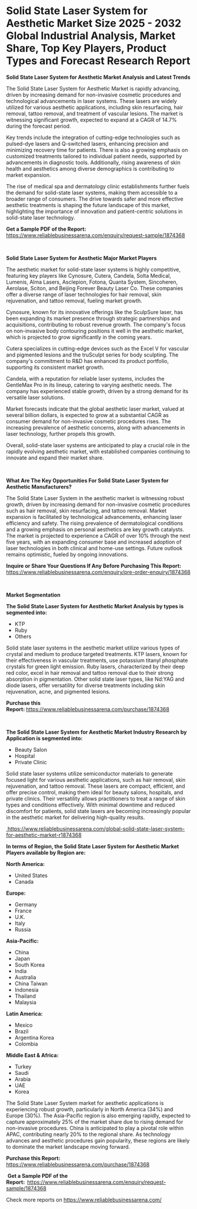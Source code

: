 <p><h1>Solid State Laser System for Aesthetic Market Size 2025 - 2032 Global Industrial Analysis, Market Share, Top Key Players, Product Types and Forecast Research Report</h1></p><p><strong>Solid State Laser System for Aesthetic Market Analysis and Latest Trends</strong></p>
<p><p>The Solid State Laser System for Aesthetic Market is rapidly advancing, driven by increasing demand for non-invasive cosmetic procedures and technological advancements in laser systems. These lasers are widely utilized for various aesthetic applications, including skin resurfacing, hair removal, tattoo removal, and treatment of vascular lesions. The market is witnessing significant growth, expected to expand at a CAGR of 14.7% during the forecast period. </p><p>Key trends include the integration of cutting-edge technologies such as pulsed-dye lasers and Q-switched lasers, enhancing precision and minimizing recovery time for patients. There is also a growing emphasis on customized treatments tailored to individual patient needs, supported by advancements in diagnostic tools. Additionally, rising awareness of skin health and aesthetics among diverse demographics is contributing to market expansion. </p><p>The rise of medical spa and dermatology clinic establishments further fuels the demand for solid-state laser systems, making them accessible to a broader range of consumers. The drive towards safer and more effective aesthetic treatments is shaping the future landscape of this market, highlighting the importance of innovation and patient-centric solutions in solid-state laser technology.</p></p>
<p><strong>Get a Sample PDF of the Report:&nbsp;</strong> <a href="https://www.reliablebusinessarena.com/enquiry/request-sample/1874368?utm_campaign=2928&utm_medium=2&utm_source=Github&utm_content=ia&utm_term=05032025&utm_id=solid-state-laser-system-for-aesthetic">https://www.reliablebusinessarena.com/enquiry/request-sample/1874368</a></p>
<p>&nbsp;</p>
<p><strong>Solid State Laser System for Aesthetic Major Market Players</strong></p>
<p><p>The aesthetic market for solid-state laser systems is highly competitive, featuring key players like Cynosure, Cutera, Candela, Solta Medical, Lumenis, Alma Lasers, Asclepion, Fotona, Quanta System, Sincoheren, Aerolase, Sciton, and Beijing Forever Beauty Laser Co. These companies offer a diverse range of laser technologies for hair removal, skin rejuvenation, and tattoo removal, fueling market growth.</p><p>Cynosure, known for its innovative offerings like the SculpSure laser, has been expanding its market presence through strategic partnerships and acquisitions, contributing to robust revenue growth. The company's focus on non-invasive body contouring positions it well in the aesthetic market, which is projected to grow significantly in the coming years.</p><p>Cutera specializes in cutting-edge devices such as the Excel V for vascular and pigmented lesions and the truSculpt series for body sculpting. The company's commitment to R&D has enhanced its product portfolio, supporting its consistent market growth.</p><p>Candela, with a reputation for reliable laser systems, includes the GentleMax Pro in its lineup, catering to varying aesthetic needs. The company has experienced stable growth, driven by a strong demand for its versatile laser solutions.</p><p>Market forecasts indicate that the global aesthetic laser market, valued at several billion dollars, is expected to grow at a substantial CAGR as consumer demand for non-invasive cosmetic procedures rises. The increasing prevalence of aesthetic concerns, along with advancements in laser technology, further propels this growth.</p><p>Overall, solid-state laser systems are anticipated to play a crucial role in the rapidly evolving aesthetic market, with established companies continuing to innovate and expand their market share.</p></p>
<p>&nbsp;</p>
<p><strong>What Are The Key Opportunities For Solid State Laser System for Aesthetic Manufacturers?</strong></p>
<p><p>The Solid State Laser System in the aesthetic market is witnessing robust growth, driven by increasing demand for non-invasive cosmetic procedures such as hair removal, skin resurfacing, and tattoo removal. Market expansion is facilitated by technological advancements, enhancing laser efficiency and safety. The rising prevalence of dermatological conditions and a growing emphasis on personal aesthetics are key growth catalysts. The market is projected to experience a CAGR of over 10% through the next five years, with an expanding consumer base and increased adoption of laser technologies in both clinical and home-use settings. Future outlook remains optimistic, fueled by ongoing innovations.</p></p>
<p><strong>Inquire or Share Your Questions If Any Before Purchasing This Report:</strong> <a href="https://www.reliablebusinessarena.com/enquiry/pre-order-enquiry/1874368?utm_campaign=2928&utm_medium=2&utm_source=Github&utm_content=ia&utm_term=05032025&utm_id=solid-state-laser-system-for-aesthetic">https://www.reliablebusinessarena.com/enquiry/pre-order-enquiry/1874368</a></p>
<p>&nbsp;</p>
<p><strong>Market Segmentation</strong></p>
<p><strong>The Solid State Laser System for Aesthetic Market Analysis by types is segmented into:</strong></p>
<p><ul><li>KTP</li><li>Ruby</li><li>Others</li></ul></p>
<p><p>Solid state laser systems in the aesthetic market utilize various types of crystal and medium to produce targeted treatments. KTP lasers, known for their effectiveness in vascular treatments, use potassium titanyl phosphate crystals for green light emission. Ruby lasers, characterized by their deep red color, excel in hair removal and tattoo removal due to their strong absorption in pigmentation. Other solid state laser types, like Nd:YAG and diode lasers, offer versatility for diverse treatments including skin rejuvenation, acne, and pigmented lesions.</p></p>
<p><strong>Purchase this Report:&nbsp;</strong><a href="https://www.reliablebusinessarena.com/purchase/1874368?utm_campaign=2928&utm_medium=2&utm_source=Github&utm_content=ia&utm_term=05032025&utm_id=solid-state-laser-system-for-aesthetic">https://www.reliablebusinessarena.com/purchase/1874368</a></p>
<p>&nbsp;</p>
<p><strong>The Solid State Laser System for Aesthetic Market Industry Research by Application is segmented into:</strong></p>
<p><ul><li>Beauty Salon</li><li>Hospital</li><li>Private Clinic</li></ul></p>
<p><p>Solid state laser systems utilize semiconductor materials to generate focused light for various aesthetic applications, such as hair removal, skin rejuvenation, and tattoo removal. These lasers are compact, efficient, and offer precise control, making them ideal for beauty salons, hospitals, and private clinics. Their versatility allows practitioners to treat a range of skin types and conditions effectively. With minimal downtime and reduced discomfort for patients, solid state lasers are becoming increasingly popular in the aesthetic market for delivering high-quality results.</p></p>
<p><a href="https://www.reliablebusinessarena.com/global-solid-state-laser-system-for-aesthetic-market-r1874368?utm_campaign=2928&utm_medium=2&utm_source=Github&utm_content=ia&utm_term=05032025&utm_id=solid-state-laser-system-for-aesthetic">&nbsp;https://www.reliablebusinessarena.com/global-solid-state-laser-system-for-aesthetic-market-r1874368</a></p>
<p><strong>In terms of Region, the Solid State Laser System for Aesthetic Market Players available by Region are:</strong></p>
<p>
    <p> <strong> North America: </strong>
        <ul>
            <li>United States</li>
            <li>Canada</li>
        </ul>
        </p> 
    <p> <strong> Europe: </strong>
        <ul>
            <li>Germany</li>
            <li>France</li>
            <li>U.K.</li>
            <li>Italy</li>
            <li>Russia</li>
        </ul>
        </p> 
    <p> <strong> Asia-Pacific: </strong>
        <ul>
            <li>China</li>
            <li>Japan</li>
            <li>South Korea</li>
            <li>India</li>
            <li>Australia</li>
            <li>China Taiwan</li>
            <li>Indonesia</li>
            <li>Thailand</li>
            <li>Malaysia</li>
        </ul>
        </p> 
    <p> <strong> Latin America: </strong>
        <ul>
            <li>Mexico</li>
            <li>Brazil</li>
            <li>Argentina Korea</li>
            <li>Colombia</li>
        </ul>
        </p> 
    <p> <strong> Middle East & Africa: </strong>
        <ul>
            <li>Turkey</li>
            <li>Saudi</li>
            <li>Arabia</li>
            <li>UAE</li>
            <li>Korea</li>
        </ul>
    </p>
    </p>
<p><p>The Solid State Laser System market for aesthetic applications is experiencing robust growth, particularly in North America (34%) and Europe (30%). The Asia-Pacific region is also emerging rapidly, expected to capture approximately 25% of the market share due to rising demand for non-invasive procedures. China is anticipated to play a pivotal role within APAC, contributing nearly 20% to the regional share. As technology advances and aesthetic procedures gain popularity, these regions are likely to dominate the market landscape moving forward.</p></p>
<p><strong>Purchase this Report: </strong><a href="https://www.reliablebusinessarena.com/purchase/1874368?utm_campaign=2928&utm_medium=2&utm_source=Github&utm_content=ia&utm_term=05032025&utm_id=solid-state-laser-system-for-aesthetic">https://www.reliablebusinessarena.com/purchase/1874368</a></p>
<p>&nbsp;<strong>Get a Sample PDF of the Report:&nbsp;&nbsp;</strong><a href="https://www.reliablebusinessarena.com/enquiry/request-sample/1874368?utm_campaign=2928&utm_medium=2&utm_source=Github&utm_content=ia&utm_term=05032025&utm_id=solid-state-laser-system-for-aesthetic">https://www.reliablebusinessarena.com/enquiry/request-sample/1874368</a></p>
<p><strong></strong></p>
<p>Check more reports on <a href="https://www.reliablebusinessarena.com/?utm_campaign=2928&utm_medium=2&utm_source=Github&utm_content=ia&utm_term=05032025&utm_id=solid-state-laser-system-for-aesthetic">https://www.reliablebusinessarena.com/</a></p>